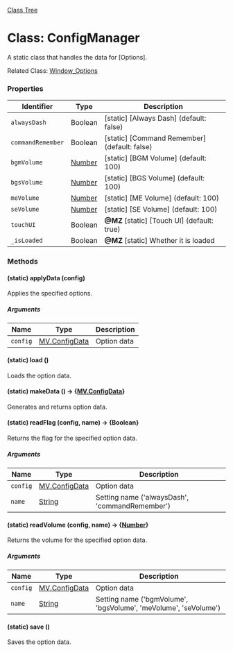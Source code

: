 [Class Tree](index.md)

# Class: ConfigManager
A static class that handles the data for [Options].

Related Class: [Window_Options](Window_Options.md)

### Properties

| Identifier | Type | Description |
| --- | --- | --- |
| `alwaysDash` | Boolean | [static] [Always Dash] (default: false) |
| `commandRemember` | Boolean | [static] [Command Remember] (default: false) |
| `bgmVolume` | [Number](Number.md) | [static] [BGM Volume] (default: 100) |
| `bgsVolume` | [Number](Number.md) | [static] [BGS Volume] (default: 100) |
| `meVolume` | [Number](Number.md) | [static] [ME Volume] (default: 100) |
| `seVolume` | [Number](Number.md) | [static] [SE Volume] (default: 100) |
| `touchUI` | Boolean | **@MZ** [static] [Touch UI] (default: true) |
| `_isLoaded` | Boolean | **@MZ** [static] Whether it is loaded |

### Methods

#### (static) applyData (config)
Applies the specified options.

##### Arguments

| Name | Type | Description |
| --- | --- | --- |
| `config` | [MV.ConfigData](MV.ConfigData.md) | Option data |

#### (static) load ()
Loads the option data.

#### (static) makeData () → {[MV.ConfigData](MV.ConfigData.md)}
Generates and returns option data.

#### (static) readFlag (config, name) → {Boolean}
Returns the flag for the specified option data.

##### Arguments

| Name | Type | Description |
| --- | --- | --- |
| `config` | [MV.ConfigData](MV.ConfigData.md) | Option data |
| `name` | [String](String.md) | Setting name ('alwaysDash', 'commandRemember') |

#### (static) readVolume (config, name) → {[Number](Number.md)}
Returns the volume for the specified option data.

##### Arguments

| Name | Type | Description |
| --- | --- | --- |
| `config` | [MV.ConfigData](MV.ConfigData.md) | Option data |
| `name` | [String](String.md) | Setting name ('bgmVolume', 'bgsVolume', 'meVolume', 'seVolume') |

#### (static) save ()
Saves the option data.
